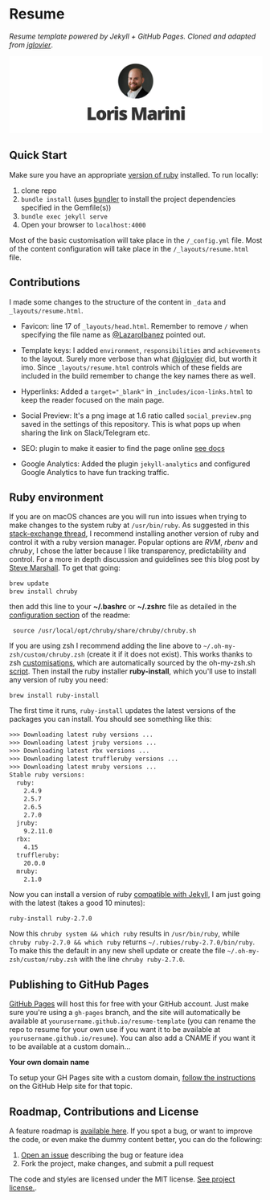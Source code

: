 # Resume
*Resume template powered by Jekyll + GitHub Pages. Cloned and adapted from [jglovier](https://github.com/jglovier/resume-template)*.

![img](social_preview.png)

## Quick Start

Make sure you have an appropriate [version of ruby](#ruby-environment) installed. To run locally:

1. clone repo
1. `bundle install` (uses [bundler](https://bundler.io/) to install the project dependencies specified in the Gemfile(s))
2. `bundle exec jekyll serve`
3. Open your browser to `localhost:4000`

Most of the basic customisation will take place in the `/_config.yml` file. Most of the content configuration will take place in the `/_layouts/resume.html` file.

## Contributions

I made some changes to the structure of the content in `_data` and `_layouts/resume.html`.

- Favicon: line 17 of `_layouts/head.html`. Remember to remove `/` when specifying the file name as [@LazaroIbanez](https://medium.com/@LazaroIbanez/how-to-add-a-favicon-to-github-pages-403935604460) pointed out.

- Template keys: I added `environment`, `responsibilities` and `achievements` to the layout. Surely more verbose than what [@jglovier](https://github.com/jglovier/resume-template) did, but worth it imo. Since `_layouts/resume.html` controls which of these fields are included in the build remember to change the key names there as well.

- Hyperlinks: Added a `target="_blank"` in `_includes/icon-links.html` to keep the reader focused on the main page.

- Social Preview: It's a png image at 1.6 ratio called `social_preview.png` saved in the settings of this repository. This is what pops up when sharing the link on Slack/Telegram etc.

- SEO: plugin to make it easier to find the page online [see docs](https://help.github.com/en/articles/search-engine-optimization-for-github-pages)

- Google Analytics: Added the plugin `jekyll-analytics` and configured Google Analytics to have fun tracking traffic.

## Ruby environment

If you are on macOS chances are you will run into issues when trying to make changes to the system ruby at `/usr/bin/ruby`. As suggested in this [stack-exchange thread](https://stackoverflow.com/questions/51126403/you-dont-have-write-permissions-for-the-library-ruby-gems-2-3-0-directory-ma), I recommend installing another version of ruby and control it with a ruby version manager.
Popular options are *RVM*, *rbenv* and *chruby*, I chose the latter because I like transparency, predictability and control. For a more in depth discussion and guidelines see this blog post by [Steve Marshall](https://stevemarshall.com/journal/why-i-use-chruby/). To get that going:

```
brew update
brew install chruby
```

then add this line to your **~/.bashrc** or **~/.zshrc** file as detailed in the [configuration section](https://github.com/postmodern/chruby#configuration) of the readme:

```
 source /usr/local/opt/chruby/share/chruby/chruby.sh
```

If you are using zsh I recommend adding the line above to `~/.oh-my-zsh/custom/chruby.zsh` (create it if it does not exist). This works thanks to zsh [customisations](https://github.com/ohmyzsh/ohmyzsh/wiki/Customization), which are automatically sourced by the oh-my-zsh.sh [script](https://github.com/ohmyzsh/ohmyzsh/blob/master/oh-my-zsh.sh#L95). Then install the ruby installer **ruby-install**, which you'll use to install any version of ruby you need:

```
brew install ruby-install
```
The first time it runs, `ruby-install` updates the latest versions of the packages you can install. You should see something like this:

```
>>> Downloading latest ruby versions ...
>>> Downloading latest jruby versions ...
>>> Downloading latest rbx versions ...
>>> Downloading latest truffleruby versions ...
>>> Downloading latest mruby versions ...
Stable ruby versions:
  ruby:
    2.4.9
    2.5.7
    2.6.5
    2.7.0
  jruby:
    9.2.11.0
  rbx:
    4.15
  truffleruby:
    20.0.0
  mruby:
    2.1.0
```

Now you can install a version of ruby [compatible with Jekyll](https://jekyllrb.com/docs/installation/), I am just going with the latest (takes a good 10 minutes):

```
ruby-install ruby-2.7.0
```

Now this `chruby system && which ruby` results in `/usr/bin/ruby`, while `chruby ruby-2.7.0 && which ruby` returns `~/.rubies/ruby-2.7.0/bin/ruby`. To make this the default in any new shell update or create the file `~/.oh-my-zsh/custom/ruby.zsh` with the line `chruby ruby-2.7.0`.

## Publishing to GitHub Pages

[GitHub Pages](https://pages.github.com/) will host this for free with your GitHub account. Just make sure you're using a `gh-pages` branch, and the site will automatically be available at `yourusername.github.io/resume-template` (you can rename the repo to resume for your own use if you want it to be available at `yourusername.github.io/resume`). You can also add a CNAME if you want it to be available at a custom domain...

**Your own domain name**

To setup your GH Pages site with a custom domain, [follow the instructions](https://help.github.com/articles/setting-up-a-custom-domain-with-github-pages/) on the GitHub Help site for that topic.

## Roadmap, Contributions and License

A feature roadmap is [available here](https://github.com/jglovier/resume-template/projects/1). If you spot a bug, or want to improve the code, or even make the dummy content better, you can do the following:

1. [Open an issue](https://github.com/jglovier/resume-template/issues/new) describing the bug or feature idea
2. Fork the project, make changes, and submit a pull request

The code and styles are licensed under the MIT license. [See project license.](LICENSE).
